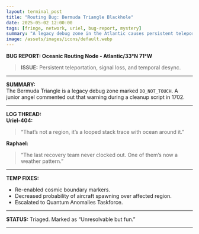 ```yaml
---
layout: terminal_post
title: "Routing Bug: Bermuda Triangle Blackhole"
date: 2025-05-02 12:00:00
tags: [fringe, network, uriel, bug-report, mystery]
summary: "A legacy debug zone in the Atlantic causes persistent teleportation and signal loss, prompting investigation and temporary fixes."
image: /assets/images/icons/default.webp
---
```


**BUG REPORT: Oceanic Routing Node - Atlantic/33°N 71°W**

> **ISSUE:** Persistent teleportation, signal loss, and temporal desync.

---

**SUMMARY:**  
The Bermuda Triangle is a legacy debug zone marked `DO_NOT_TOUCH`. A junior angel commented out that warning during a cleanup script in 1702.

---

**LOG THREAD:**  
**Uriel-404:**  
> “That’s not a region, it’s a looped stack trace with ocean around it.”

**Raphael:**  
> “The last recovery team never clocked out. One of them’s now a weather pattern.”

---

**TEMP FIXES:**  
- Re-enabled cosmic boundary markers.  
- Decreased probability of aircraft spawning over affected region.  
- Escalated to Quantum Anomalies Taskforce.

---

**STATUS:** Triaged. Marked as “Unresolvable but fun.”

---
